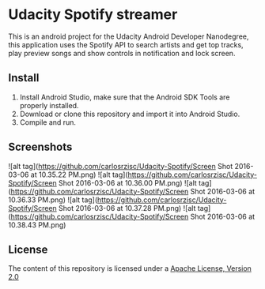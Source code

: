 # Udacity Spotify streamer
This is an android project for the Udacity Android Developer Nanodegree, this application uses the Spotify API to search artists and get top tracks, play preview songs and show controls in notification and lock screen. 

## Install
1. Install Android Studio, make sure that the Android SDK Tools are properly installed.
2. Download or clone this repository and import it into Android Studio.
3. Compile and run.

## Screenshots
![alt tag](https://github.com/carlosrzisc/Udacity-Spotify/Screen Shot 2016-03-06 at 10.35.22 PM.png)
![alt tag](https://github.com/carlosrzisc/Udacity-Spotify/Screen Shot 2016-03-06 at 10.36.00 PM.png)
![alt tag](https://github.com/carlosrzisc/Udacity-Spotify/Screen Shot 2016-03-06 at 10.36.33 PM.png)
![alt tag](https://github.com/carlosrzisc/Udacity-Spotify/Screen Shot 2016-03-06 at 10.37.28 PM.png)
![alt tag](https://github.com/carlosrzisc/Udacity-Spotify/Screen Shot 2016-03-06 at 10.38.43 PM.png)

## License
The content of this repository is licensed under a [Apache License, Version 2.0](http://www.apache.org/licenses/LICENSE-2.0)
